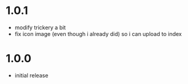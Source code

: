 # 1.0.1
- modify trickery a bit
- fix icon image (even though i already did) so i can upload to index

# 1.0.0
- initial release
